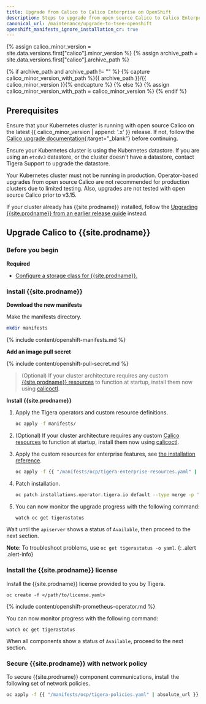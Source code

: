 ```yaml
---
title: Upgrade from Calico to Calico Enterprise on OpenShift
description: Steps to upgrade from open source Calico to Calico Enterprise on OpenShift.
canonical_url: /maintenance/upgrade-to-tsee-openshift
openshift_manifests_ignore_installation_cr: true
---
```


{% assign calico_minor_version = site.data.versions.first["calico"].minor_version %}
{% assign archive_path = site.data.versions.first["calico"].archive_path %}

{% if archive_path and archive_path != "" %}
{% capture calico_minor_version_with_path %}{{ archive_path }}/{{ calico_minor_version }}{% endcapture %}
{% else %}
{% assign calico_minor_version_with_path = calico_minor_version %}
{% endif %}

## Prerequisites

Ensure that your Kubernetes cluster is running with open source Calico on the latest {{ calico_minor_version | append: '.x' }} release.
If not, follow the [Calico upgrade documentation](https://docs.projectcalico.org/{{calico_minor_version_with_path}}/maintenance/kubernetes-upgrade){:target="_blank"} before continuing.

Ensure your Kubernetes cluster is using the Kubernetes datastore. If you are using an `etcdv3` datastore, or the cluster doesn't have a datastore, contact Tigera Support to upgrade the datastore.

Your Kubernetes cluster must not be running in production. Operator-based upgrades from open source Calico are not recommended for production clusters due to limited testing. Also, upgrades are not tested with open source Calico prior to v3.15.

If your cluster already has {{site.prodname}} installed, follow the [Upgrading {{site.prodname}} from an earlier release guide]({{site.baseurl}}/maintenance/openshift-upgrade) instead.


## Upgrade Calico to {{site.prodname}}

### Before you begin

**Required**

- [Configure a storage class for {{site.prodname}}.]({{site.baseurl}}/getting-started/create-storage)

### Install {{site.prodname}}

__Download the new manifests__

Make the manifests directory.

```bash
mkdir manifests
```

{% include content/openshift-manifests.md %}

__Add an image pull secret__

{% include content/openshift-pull-secret.md %}

> (Optional) If your cluster architecture requires any custom [{{site.prodname}} resources]({{site.baseurl}}/reference/resources) to function at startup, install them now using [calicoctl]({{site.baseurl}}/reference/calicoctl/overview).

__Install {{site.prodname}}__

1. Apply the Tigera operators and custom resource definitions.

   ```bash
   oc apply -f manifests/
   ```

2. (Optional) If your cluster architecture requires any custom [Calico resources]({{site.baseurl}}/reference/resources) to function at startup, install them now using [calicoctl]({{site.baseurl}}/reference/calicoctl/overview).

3. Apply the custom resources for enterprise features, see [the installation reference]({{site.baseurl}}/reference/installation/api).

   ```bash
   oc apply -f {{ "/manifests/ocp/tigera-enterprise-resources.yaml" | absolute_url }} 
   ```

4. Patch installation.

   ```bash
   oc patch installations.operator.tigera.io default --type merge -p '{"spec":{"variant":"TigeraSecureEnterprise","imagePullSecrets":[{"name":"tigera-pull-secret"}]}}'
   ```

5. You can now monitor the upgrade progress with the following command:

   ```bash
   watch oc get tigerastatus
   ```

Wait until the `apiserver` shows a status of `Available`, then proceed to the next section.

**Note**: To troubleshoot problems, use `oc get tigerastatus -o yaml`.
{: .alert .alert-info}

### Install the {{site.prodname}} license

Install the {{site.prodname}} license provided to you by Tigera.

```
oc create -f </path/to/license.yaml>
```

{% include content/openshift-prometheus-operator.md %}

You can now monitor progress with the following command:

```
watch oc get tigerastatus
```

When all components show a status of `Available`, proceed to the next section.

### Secure {{site.prodname}} with network policy

To secure {{site.prodname}} component communications, install the following set of network policies.

```bash
oc apply -f {{ "/manifests/ocp/tigera-policies.yaml" | absolute_url }}
```
